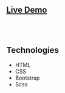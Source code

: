 <h2><a href="http://xdesign.webd.pl/projekt2/index.html">Live Demo</a></h2>
<br>
<br>

## Technologies
<ul>
<li>HTML</li>
<li>CSS</li>
<li>Bootstrap</li>
<li>Scss</li>
</ul>
